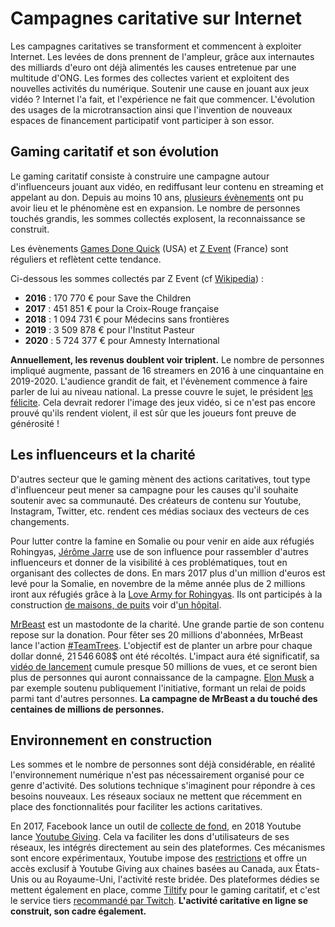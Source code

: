 # Campagnes caritative sur Internet

Les campagnes caritatives se transforment et commencent à exploiter Internet. Les levées de dons prennent de l'ampleur,  grâce aux internautes des milliards d'euro ont déjà alimentés les causes entretenue par une multitude d'ONG. Les formes des collectes varient et exploitent des nouvelles activités du numérique. Soutenir une cause en jouant aux jeux vidéo ? Internet l'a fait, et l'expérience ne fait que commencer.  L'évolution des usages de la microtransaction ainsi que l'invention de nouveaux espaces de financement participatif vont participer à son essor.

## Gaming caritatif et son évolution

Le gaming caritatif consiste à construire une campagne autour d'influenceurs jouant aux vidéo, en rediffusant leur contenu en streaming et appelant au don. Depuis au moins 10 ans, [plusieurs évènements](https://en.wikipedia.org/wiki/Video_games_and_charity) ont pu avoir lieu et le phénomène est en expansion. Le nombre de personnes touchés grandis, les sommes collectés explosent, la reconnaissance se construit.

Les évènements [Games Done Quick](https://fr.wikipedia.org/wiki/Games_Done_Quick) (USA) et [Z Event](https://fr.wikipedia.org/wiki/Z_Event) (France) sont réguliers et reflètent cette tendance.  

Ci-dessous les sommes collectés par Z Event (cf [Wikipedia](https://fr.wikipedia.org/wiki/Z_Event)) :
- **2016** : 170 770 € pour Save the Children
- **2017** : 451 851 € pour la Croix-Rouge française
- **2018** : 1 094 731 € pour Médecins sans frontières
- **2019** : 3 509 878 € pour l'Institut Pasteur
- **2020** : 5 724 377 € pour Amnesty International

**Annuellement, les revenus doublent voir triplent.** Le nombre de personnes impliqué augmente, passant de 16 streamers en 2016 à une cinquantaine en 2019-2020. L'audience grandit de fait, et l'évènement commence à faire parler de lui au niveau national. La presse couvre le sujet, le président [les félicite](https://twitter.com/EmmanuelMacron/status/1317964944709718018). Cela devrait redorer l'image des jeux vidéo, si ce n'est pas encore prouvé qu'ils rendent violent, il est sûr que les joueurs font preuve de générosité !

## Les influenceurs et la charité

D'autres secteur que le gaming mènent des actions caritatives, tout type d'influenceur peut mener sa campagne pour les causes qu'il souhaite soutenir avec sa communauté. Des créateurs de contenu sur Youtube, Instagram, Twitter, etc. rendent ces médias sociaux des vecteurs de ces changements.

Pour lutter contre la famine en Somalie ou pour venir en aide aux réfugiés Rohingyas, [Jérôme Jarre](https://fr.wikipedia.org/wiki/J%C3%A9r%C3%B4me_Jarre) use de son influence pour rassembler d'autres influenceurs et donner de la visibilité à ces problématiques, tout en organisant des collectes de dons. En mars 2017 plus d'un million d'euros est levé pour la Somalie, en novembre de la même année plus de 2 millions iront aux réfugiés grâce à la [Love Army for Rohingyas](https://www.gofundme.com/f/love-army-for-rohingya). Ils ont participés à la construction [de maisons, de puits](https://www.youtube.com/watch?v=h31toTcoWNk) voir d'[un hôpital](https://www.youtube.com/watch?v=HlI1YmjnyWE).

[MrBeast](https://www.youtube.com/user/MrBeast6000) est un mastodonte de la charité. Une grande partie de son contenu repose sur la donation. Pour fêter ses 20 millions d'abonnées, MrBeast lance l'action [#TeamTrees](https://teamtrees.org/). L'objectif est de planter un arbre pour chaque dollar donné, 21 546 608$ ont été récoltés. L'impact aura été significatif, sa [vidéo de lancement](https://www.youtube.com/watch?v=HPJKxAhLw5I) cumule presque 50 millions de vues, et ce seront bien plus de personnes qui auront connaissance de la campagne. [Elon Musk](https://www.businessinsider.fr/us/elon-musk-twitter-treelon-youtube-tree-planting-donation-2019-10) a par exemple soutenu publiquement l'initiative, formant un relai de poids parmi tant d'autres personnes. **La campagne de MrBeast a du touché des centaines de millions de personnes.**

## Environnement en construction

Les sommes et le nombre de personnes sont déjà considérable, en réalité l'environnement numérique n'est pas nécessairement organisé pour ce genre d'activité. Des solutions technique s'imaginent pour répondre à ces besoins nouveaux.
Les réseaux sociaux ne mettent que récemment en place des fonctionnalités pour faciliter les actions caritatives.

En 2017, Facebook lance un outil de [collecte de fond](https://www.facebook.com/fundraisers/), en 2018 Youtube lance [Youtube Giving](https://blog.youtube/news-and-events/introducing-youtube-giving-new-tools). Cela va faciliter les dons d'utilisateurs de ses réseaux, les intégrés directement au sein des plateformes. Ces mécanismes sont encore expérimentaux, Youtube impose des [restrictions](https://support.google.com/youtube/answer/9457362?hl=fr) et offre un accès exclusif à Youtube Giving aux chaines basées au Canada, aux États-Unis ou au Royaume-Uni, l'activité reste bridée.
Des plateformes dédies se mettent également en place, comme [Tiltify](https://tiltify.com/explore/campaigns) pour le gaming caritatif, et c'est le service tiers [recommandé par Twitch](https://blog.twitch.tv/en/2020/03/17/how-to-use-twitch-to-support-charities-responding-to-covid-19/).
**L'activité caritative en ligne se construit, son cadre également.**
